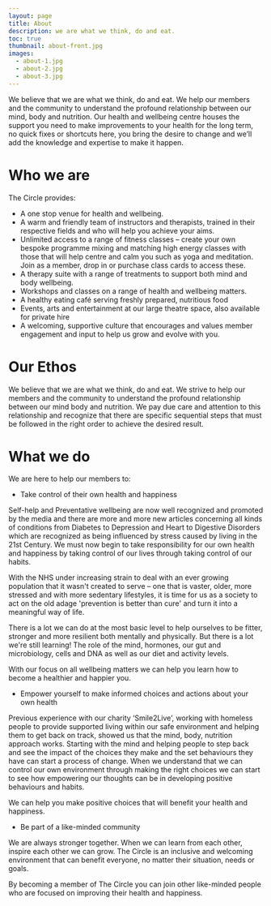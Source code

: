 ```yaml
---
layout: page
title: About
description: we are what we think, do and eat.
toc: true
thumbnail: about-front.jpg
images:
  - about-1.jpg
  - about-2.jpg
  - about-3.jpg
---
```


We believe that we are what we think, do and eat. We help our members and the community to
understand the profound relationship between our mind, body and nutrition.
Our health and wellbeing centre houses the support you need to make improvements to your health
for the long term, no quick fixes or shortcuts here, you bring the desire to change and we’ll add the
knowledge and expertise to make it happen.

# Who we are
The Circle provides:
- A one stop venue for health and wellbeing.
- A warm and friendly team of instructors and therapists, trained in their respective fields and who will help you achieve your aims.
- Unlimited access to a range of fitness classes – create your own bespoke programme mixing and matching high energy classes with those that will help centre and calm you such as yoga and meditation. Join as a member, drop in or purchase class cards to access these.
- A therapy suite with a range of treatments to support both mind and body wellbeing.
- Workshops and classes on a range of health and wellbeing matters.
- A healthy eating café serving freshly prepared, nutritious food
- Events, arts and entertainment at our large theatre space, also available for private hire
- A welcoming, supportive culture that encourages and values member engagement and input to help us grow and evolve with you.

# Our Ethos
We believe that we are what we think, do and eat. We strive to help our members and the community to understand the profound relationship between our mind body and nutrition.
We pay due care and attention to this relationship and recognize that there are specific sequential steps that must be followed in the right order to achieve the desired result.

# What we do
We are here to help our members to:

- Take control of their own health and happiness

Self-help and Preventative wellbeing are now well recognized and promoted by the media and there are more and more new articles concerning all kinds of conditions from
Diabetes to Depression and Heart to Digestive Disorders which are recognized as being influenced by stress caused by living in the 21st Century.
We must now begin to take responsibility for our own health and happiness by taking control of our lives through taking control of our habits.

With the NHS under increasing strain to deal with an ever growing population that it wasn't created to serve – one that is vaster, older,
more stressed and with more sedentary lifestyles, it is time for us as a society to act on the old adage 'prevention is better than cure' and turn it into a meaningful way of life. 

There is a lot we can do at the most basic level to help ourselves to be fitter, stronger and more resilient both mentally and physically.
But there is a lot we're still learning! The role of the mind, hormones, our gut and microbiology, cells and DNA as well as our diet and activity levels.

With our focus on all wellbeing matters we can help you learn how to become a healthier and happier you.

- Empower yourself to make informed choices and actions about your own health

Previous experience with our charity ‘Smile2Live’, working with homeless people to provide supported living within our safe environment
and helping them to get back on track, showed us that the mind, body, nutrition approach works.
Starting with the mind and helping people to step back and see the impact of the choices they make and the set behaviours they have can start a process of change.
When we understand that we can control our own environment through making the right choices we can start to see how empowering our thoughts can be in developing positive behaviours and habits.

We can help you make positive choices that will benefit your health and happiness.

- Be part of a like-minded community

We are always stronger together. When we can learn from each other, inspire each other we can grow.
The Circle is an inclusive and welcoming environment that can benefit everyone, no matter their situation, needs or goals.

By becoming a member of The Circle you can join other like-minded people who are focused on improving their health and happiness.
